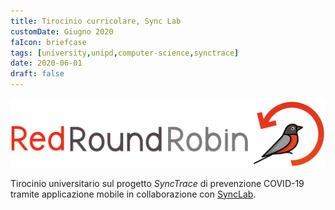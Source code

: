 ```yaml
---
title: Tirocinio curricolare, Sync Lab 
customDate: Giugno 2020
faIcon: briefcase
tags: [university,unipd,computer-science,synctrace]
date: 2020-06-01
draft: false
---
```


![RedRoundRobin](./images/portfolio/redroundrobin.png)

Tirocinio universitario sul progetto _SyncTrace_ di prevenzione COVID-19 tramite applicazione mobile in collaborazione con [SyncLab](https://synclab.it).
